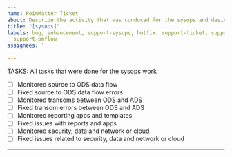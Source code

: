```yaml
---
name: PoinMatter Ticket
about: Describe the activity that was conduced for the sysops and desicribe tasks
title: "[sysops]"
labels: bug, enhancement, support-sysops, hotfix, support-ticket, support-pmreport,
  support-pmflow
assignees: ''

---
```


TASKS: All tasks that were done for the sysops work 
- [ ] Monitored source to ODS data flow
- [ ] Fixed source to ODS data flow errors
- [ ] Monitored transoms  between ODS and ADS
- [ ] Fixed transom errors  between ODS and ADS
- [ ] Monitored reporting apps and templates
- [ ] Fixed issues with reports and apps
- [ ] Monitored security, data and network or cloud
- [ ] Fixed issues related to security, data and network or cloud
----
